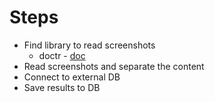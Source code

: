 # Steps

- Find library to read screenshots
  - doctr - [doc](https://pypi.org/project/python-doctr/)
- Read screenshots and separate the content
- Connect to external DB
- Save results to DB
